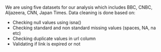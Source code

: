 We are using five datasets for our analysis which includes BBC, CNBC, Aljazeera, CNN, Japan Times.
Data cleaning is done based on:
- Checking null values using isna()
- Checking standard and non standard missing values (spaces, NA, na etc)
- Checking duplicate values in url column
- Validating if link is expired or not
